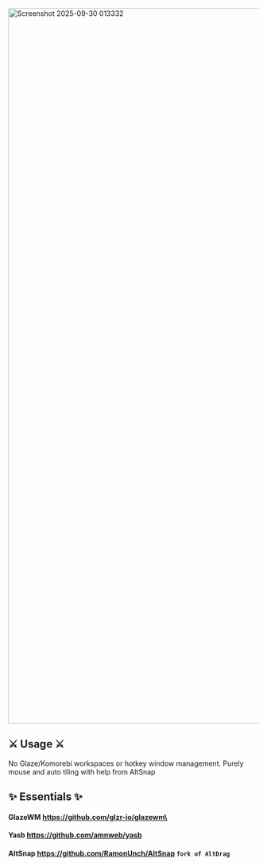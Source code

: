 <img width="2559" height="1439" alt="Screenshot 2025-09-30 013332" src="https://github.com/user-attachments/assets/391d1d80-a764-4432-acbc-382901e74b58" />


## ⚔️ Usage ⚔️
No Glaze/Komorebi workspaces or hotkey window management. Purely mouse and auto tiling with help from AltSnap


## ✨ Essentials ✨
#### GlazeWM https://github.com/glzr-io/glazewm\
#### Yasb https://github.com/amnweb/yasb
#### AltSnap https://github.com/RamonUnch/AltSnap ``` fork of AltDrag ```

